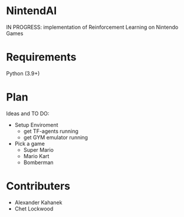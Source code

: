 # NintendAI

IN PROGRESS: implementation of Reinforcement Learning on Nintendo Games
 
# Requirements

Python (3.9+)


# Plan

Ideas and TO DO:

+ Setup Enviroment
  - get TF-agents running
  - get GYM emulator running
+ Pick a game
  - Super Mario
  - Mario Kart
  - Bomberman
 
 
# Contributers

+ Alexander Kahanek
+ Chet Lockwood
